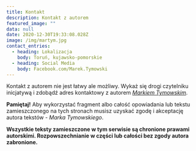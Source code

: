 ```yaml
---
title: Kontakt
description: Kontakt z autorem
featured_image: ""
data: null
date: 2020-12-30T19:33:08.028Z
image: /img/martym.jpg
contact_entries:
  - heading: Lokalizacja
    body: Toruń, kujawsko-pomorskie
  - heading: Social Media
    body: Facebook.com/Marek.Tymowski
---
```





Kontakt z autorem nie jest łatwy ale możliwy. Wykaż się drogi czytelniku inicjatywą i zdobądź adres kontaktowy z autorem *[Markiem Tymowskim](https://tymowski.tk)*.

**Pamiętaj!** Aby wykorzystać fragment albo całość opowiadania lub tekstu zamieszczonego na tych stronach musisz uzyskać zgodę i akceptację autora tekstów - *Marka Tymowskiego*.

**Wszystkie teksty zamieszczone w tym serwisie są chronione prawami autorskimi. Rozpowszechnianie w części lub całości bez zgody autora zabronione.**